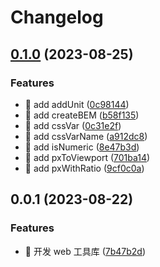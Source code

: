 # Changelog

## [0.1.0](https://github.com/l246804/web-utils/compare/v0.0.1...v0.1.0) (2023-08-25)


### Features

* 🎸 add addUnit ([0c98144](https://github.com/l246804/web-utils/commit/0c98144e1cb4f154af20235776ab299989465baa))
* 🎸 add createBEM ([b58f135](https://github.com/l246804/web-utils/commit/b58f13526558c9258d8c2de20a1b715da82a369c))
* 🎸 add cssVar ([0c31e2f](https://github.com/l246804/web-utils/commit/0c31e2fcb262c99295b089f863cc8f526f13edf3))
* 🎸 add cssVarName ([a912dc8](https://github.com/l246804/web-utils/commit/a912dc8a75e2acdf9e76da25f765e5d1abb94383))
* 🎸 add isNumeric ([8e47b3d](https://github.com/l246804/web-utils/commit/8e47b3d005018e575f9f2d0952b96c9dc9edb899))
* 🎸 add pxToViewport ([701ba14](https://github.com/l246804/web-utils/commit/701ba14b57fdfb329df8715bfbca9c651c0f3edb))
* 🎸 add pxWithRatio ([9cf0c0a](https://github.com/l246804/web-utils/commit/9cf0c0a23b3c468cd1fe2147cf1a70eae82bb19c))

## 0.0.1 (2023-08-22)


### Features

* 🎸 开发 web 工具库 ([7b47b2d](https://github.com/l246804/web-utils/commit/7b47b2d384c0fbe0bc78e7b589c98736b615268f))
